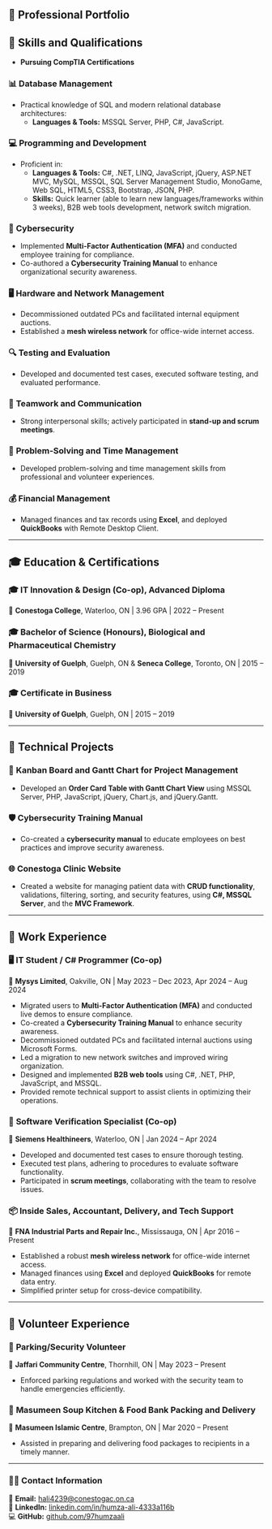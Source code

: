 ## 💼 **Professional Portfolio**

## 🚀 **Skills and Qualifications**
- **Pursuing CompTIA Certifications**

### 📊 **Database Management**
- Practical knowledge of SQL and modern relational database architectures:
  - **Languages & Tools:** MSSQL Server, PHP, C#, JavaScript.

### 💻 **Programming and Development**
- Proficient in:
  - **Languages & Tools:** C#, .NET, LINQ, JavaScript, jQuery, ASP.NET MVC, MySQL, MSSQL, SQL Server Management Studio, MonoGame, Web SQL, HTML5, CSS3, Bootstrap, JSON, PHP.
  - **Skills:** Quick learner (able to learn new languages/frameworks within 3 weeks), B2B web tools development, network switch migration.

### 🔐 **Cybersecurity**
- Implemented **Multi-Factor Authentication (MFA)** and conducted employee training for compliance.
- Co-authored a **Cybersecurity Training Manual** to enhance organizational security awareness.

### 🖥️ **Hardware and Network Management**
- Decommissioned outdated PCs and facilitated internal equipment auctions.
- Established a **mesh wireless network** for office-wide internet access.

### 🔍 **Testing and Evaluation**
- Developed and documented test cases, executed software testing, and evaluated performance.

### 👥 **Teamwork and Communication**
- Strong interpersonal skills; actively participated in **stand-up and scrum meetings**.

### 🧠 **Problem-Solving and Time Management**
- Developed problem-solving and time management skills from professional and volunteer experiences.

### 💰 **Financial Management**
- Managed finances and tax records using **Excel**, and deployed **QuickBooks** with Remote Desktop Client.

---

## 🎓 **Education & Certifications**
### 🎓 **IT Innovation & Design (Co-op), Advanced Diploma**  
📍 **Conestoga College**, Waterloo, ON | 3.96 GPA | 2022 – Present

### 🎓 **Bachelor of Science (Honours), Biological and Pharmaceutical Chemistry**  
📍 **University of Guelph**, Guelph, ON & **Seneca College**, Toronto, ON | 2015 – 2019

### 🎓 **Certificate in Business**  
📍 **University of Guelph**, Guelph, ON | 2015 – 2019

---

## 🔨 **Technical Projects**

### 📝 **Kanban Board and Gantt Chart for Project Management**
- Developed an **Order Card Table with Gantt Chart View** using MSSQL Server, PHP, JavaScript, jQuery, Chart.js, and jQuery.Gantt.

### 🛡️ **Cybersecurity Training Manual**
- Co-created a **cybersecurity manual** to educate employees on best practices and improve security awareness.

### 🌐 **Conestoga Clinic Website**
- Created a website for managing patient data with **CRUD functionality**, validations, filtering, sorting, and security features, using **C#, MSSQL Server**, and the **MVC Framework**.

---

## 💼 **Work Experience**

### 🖥️ **IT Student / C# Programmer (Co-op)**
📍 **Mysys Limited**, Oakville, ON | May 2023 – Dec 2023, Apr 2024 – Aug 2024
- Migrated users to **Multi-Factor Authentication (MFA)** and conducted live demos to ensure compliance.
- Co-created a **Cybersecurity Training Manual** to enhance security awareness.
- Decommissioned outdated PCs and facilitated internal auctions using Microsoft Forms.
- Led a migration to new network switches and improved wiring organization.
- Designed and implemented **B2B web tools** using C#, .NET, PHP, JavaScript, and MSSQL.
- Provided remote technical support to assist clients in optimizing their operations.

### 🧪 **Software Verification Specialist (Co-op)**
📍 **Siemens Healthineers**, Waterloo, ON | Jan 2024 – Apr 2024
- Developed and documented test cases to ensure thorough testing.
- Executed test plans, adhering to procedures to evaluate software functionality.
- Participated in **scrum meetings**, collaborating with the team to resolve issues.

### 📦 **Inside Sales, Accountant, Delivery, and Tech Support**
📍 **FNA Industrial Parts and Repair Inc.**, Mississauga, ON | Apr 2016 – Present
- Established a robust **mesh wireless network** for office-wide internet access.
- Managed finances using **Excel** and deployed **QuickBooks** for remote data entry.
- Simplified printer setup for cross-device compatibility.

---

## 🙌 **Volunteer Experience**

### 🚗 **Parking/Security Volunteer**
📍 **Jaffari Community Centre**, Thornhill, ON | May 2023 – Present
- Enforced parking regulations and worked with the security team to handle emergencies efficiently.

### 🍲 **Masumeen Soup Kitchen & Food Bank Packing and Delivery**
📍 **Masumeen Islamic Centre**, Brampton, ON | Mar 2020 – Present
- Assisted in preparing and delivering food packages to recipients in a timely manner.

---

### 👨‍💼 **Contact Information**
📧 **Email:** [hali4239@conestogac.on.ca](mailto:hali4239@conestogac.on.ca)  
🔗 **LinkedIn:** [linkedin.com/in/humza-ali-4333a116b](https://www.linkedin.com/in/humza-ali-4333a116b/)  
💻 **GitHub:** [github.com/97humzaali](https://github.com/97humzaali)

